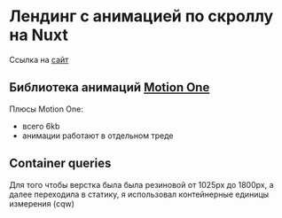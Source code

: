 # Лендинг с анимацией по скроллу на Nuxt

Ссылка на [сайт](https://nuxt-landing-three.vercel.app/)


## Библиотека анимаций [Motion One](https://motion.dev/)

Плюсы Motion One:

-   всего 6kb
-   анимации работают в отдельном треде

## Container queries

Для того чтобы верстка была была резиновой от 1025px до 1800px, а далее переходила в статику, я использовал контейнерные единицы измерения (cqw)
